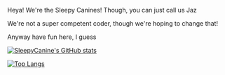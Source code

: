 Heya! We're the Sleepy Canines! Though, you can just call us Jaz

We're not a super competent coder, though we're hoping to change that!

Anyway have fun here, I guess


[![SleepyCanine's GitHub stats](https://github-readme-stats.vercel.app/api?username=SleepyCanine&hide_rank=true&theme=dark)](https://github.com/anuraghazra/github-readme-stats)

[![Top Langs](https://github-readme-stats.vercel.app/api/top-langs/?username=SleepyCanine&theme=dark&layout=compact)](https://github.com/anuraghazra/github-readme-stats)
